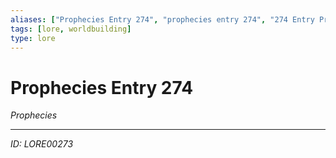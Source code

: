 ```yaml
---
aliases: ["Prophecies Entry 274", "prophecies entry 274", "274 Entry Prophecies"]
tags: [lore, worldbuilding]
type: lore
---
```


# Prophecies Entry 274

*Prophecies*

---
*ID: LORE00273*